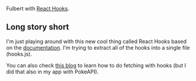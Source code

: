 Fulbert with [React Hooks](https://reactjs.org/docs/hooks-intro.html).

## Long story short

I'm just playing around with this new cool thing called React Hooks based on the [documentation](https://reactjs.org/docs/hooks-intro.html). I'm trying to extract all of the hooks into a single file (hooks.js).

You can also check [this blog](https://www.robinwieruch.de/react-hooks-fetch-data/) to learn how to do fetching with hooks (but I did that also in my app with PokeAPI).
